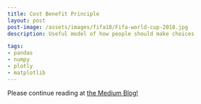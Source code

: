 ```yaml
---
title: Cost Benefit Principle
layout: post
post-image: /assets/images/fifa18/Fifa-world-cup-2018.jpg
description: Useful model of how people should make choices

tags: 
- pandas
- numpy
- plotly
- matplotlib
---
```

<!-- ![png](/assets/images/fifa18/Fifa-world-cup-2018.jpg) -->


Please continue reading at [the Medium Blog!](https://medium.com/@sam_12/cost-benefit-principle-38b13d6b1c93)


